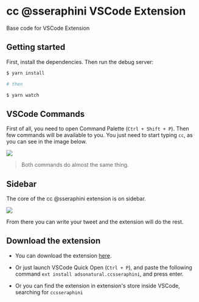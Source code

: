 # cc @sseraphini VSCode Extension

Base code for VSCode Extension

## Getting started

First, install the dependencies. Then run the debug server:

```bash
$ yarn install

# then

$ yarn watch
```

## VSCode Commands

First of all, you need to open Command Palette (`Ctrl + Shift + P`). Then few commands will be available to you. You just need to start typing `cc`, as you can see in the image below.

<img src="https://user-images.githubusercontent.com/26275918/159290138-263955e2-92d0-4157-924d-857e0a89d2bf.png" />

> Both commands do almost the same thing.

## Sidebar

The core of the cc @sseraphini extension is on sidebar.

<img src="https://user-images.githubusercontent.com/26275918/159291018-211e3e40-b33a-4cfb-8081-4447dd5be90a.png" />

From there you can write your tweet and the extension will do the rest.

## Download the extension

- You can download the extension [here](https://marketplace.visualstudio.com/items?itemName=adsonatural.ccsseraphini).

- Or just launch VSCode Quick Open (`Ctrl + P`), and paste the following command `ext install adsonatural.ccsseraphini`, and press enter.

- Or you can find the extension in extension's store inside VSCode, searching for `ccsseraphini`
